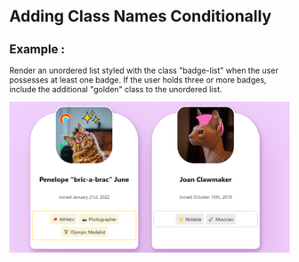 # Adding Class Names Conditionally

## Example :

<p>
Render an unordered list styled with the class "badge-list" when the user possesses at least one badge.
If the user holds three or more badges, include the additional "golden" class to the unordered list.</p>

![alt text](<dynamic class.png>)
